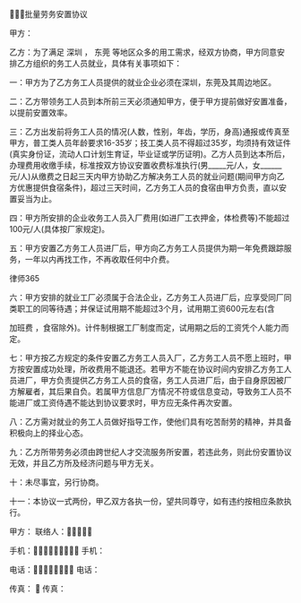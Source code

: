 
 批量劳务安置协议

甲方：

乙方：为了满足
深圳
，
东莞
等地区众多的用工需求，经双方协商，甲方同意安排乙方组织的务工人员就业，具体有关事项如下：

一：甲方为了乙方务工人员提供的就业企业必须在深圳，东莞及其周边地区。

二：乙方带领务工人员到本所前三天必须通知甲方，便于甲方提前做好安置准备，以提前安置效率。

三：乙方出发前将务工人员的情况(人数，性别，年齿，学历，身高)通报或传真至甲方，普工类人员年龄要求16-35岁；技工类人员不得超过35岁，均须持有效证件(真实身份证，流动人口计划生育证，毕业证或学历证明)。乙方人员到达本所后，办理费用收缴手续，标准按双方协议安置收费标准执行(男_____元/人，女______元/人)从缴费之日起三天内甲方协助乙方解决务工人员的就业问题(期间甲方向乙方优惠提供食宿条件)，超过三天时间，乙方务工人员的食宿由甲方负责，直以安置妥当为止。

四：甲方所安排的企业收务工人员入厂费用(如进厂工衣押金，体检费等)不能超过100元/人(具体按厂家规定)。

五：甲方安置乙方务工人员进厂后，甲方向乙方务工人员提供为期一年免费跟踪服务，一年以内再找工作，不再收取任何中介费。





 
律师365






六：甲方安排的就业工厂必须属于合法企业，乙方务工人员进厂后，应享受同厂同类职工的同等待遇；并保证试用期不能超过3个月，试用期工资600元左右(含

加班费
，食宿除外)。计件制根据工厂制度而定，试用期之后的工资凭个人能力而定。



七：甲方按乙方规定的条件安置乙方务工人员入厂，乙方务工人员不愿上班时，甲方按安置成功处理，所收费用不能退还。若甲方不能在协议时间内安排乙方务工人员进厂，甲方负责提供乙方务工人员的食宿，务工人员进厂后，由于自身原因被厂方解雇者，其后果自负。若属甲方信息厂方情况不符或信息变动，导致务工人员不能进厂或工资侍遇不能达到协议要求时，甲方应无条件再次安置。



八：乙方需对就业的务工人员做好指导工作，使他们具有吃苦耐劳的精神，并具备积极向上的择业心态。



九：乙方所带劳务必须由跨世纪人才交流服务所安置，若违此务，则此份安置协议无效，并且乙方所及经济问题与甲方无关。



十：未尽事宜，另行协商。



十一：本协议一式两份，甲乙双方各执一份，望共同尊守，如有违约按相应条款执行。



甲方：                                          联络人：



手机：                        手机： 



电话：                          电话： 



传真：                                        传真： 



 


 

 
 
 
 
 
  


  
 

  


  


  
 
 
 
 

